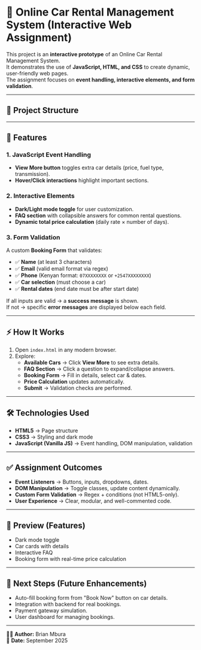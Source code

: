 # 🚗 Online Car Rental Management System (Interactive Web Assignment)

This project is an **interactive prototype** of an Online Car Rental Management System.  
It demonstrates the use of **JavaScript, HTML, and CSS** to create dynamic, user-friendly web pages.  
The assignment focuses on **event handling, interactive elements, and form validation**.

---

## 📂 Project Structure


---

## 🎯 Features

### 1. JavaScript Event Handling
- **View More button** toggles extra car details (price, fuel type, transmission).
- **Hover/Click interactions** highlight important sections.

### 2. Interactive Elements
- **Dark/Light mode toggle** for user customization.
- **FAQ section** with collapsible answers for common rental questions.
- **Dynamic total price calculation** (daily rate × number of days).

### 3. Form Validation
A custom **Booking Form** that validates:
- ✅ **Name** (at least 3 characters)  
- ✅ **Email** (valid email format via regex)  
- ✅ **Phone** (Kenyan format: `07XXXXXXXX` or `+2547XXXXXXXX`)  
- ✅ **Car selection** (must choose a car)  
- ✅ **Rental dates** (end date must be after start date)  

If all inputs are valid → a **success message** is shown.  
If not → specific **error messages** are displayed below each field.

---

## ⚡ How It Works
1. Open `index.html` in any modern browser.  
2. Explore:
   - **Available Cars** → Click **View More** to see extra details.  
   - **FAQ Section** → Click a question to expand/collapse answers.  
   - **Booking Form** → Fill in details, select car & dates.  
   - **Price Calculation** updates automatically.  
   - **Submit** → Validation checks are performed.  

---

## 🛠️ Technologies Used
- **HTML5** → Page structure  
- **CSS3** → Styling and dark mode  
- **JavaScript (Vanilla JS)** → Event handling, DOM manipulation, validation  

---

## ✅ Assignment Outcomes
- **Event Listeners** → Buttons, inputs, dropdowns, dates.  
- **DOM Manipulation** → Toggle classes, update content dynamically.  
- **Custom Form Validation** → Regex + conditions (not HTML5-only).  
- **User Experience** → Clear, modular, and well-commented code.  

---

## 📸 Preview (Features)
- Dark mode toggle  
- Car cards with details  
- Interactive FAQ  
- Booking form with real-time price calculation  

---

## 🚀 Next Steps (Future Enhancements)
- Auto-fill booking form from "Book Now" button on car details.  
- Integration with backend for real bookings.  
- Payment gateway simulation.  
- User dashboard for managing bookings.  

---

👨‍💻 **Author:** Brian Mbura  
📅 **Date:** September 2025  
